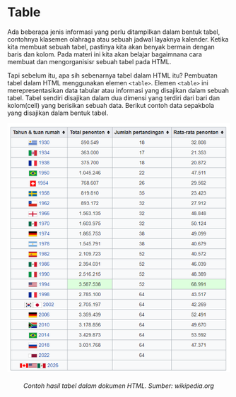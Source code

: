 # Table

 Ada beberapa jenis informasi yang perlu ditampilkan dalam bentuk tabel, contohnya klasemen olahraga atau sebuah jadwal layaknya kalender. Ketika kita membuat sebuah tabel, pastinya kita akan benyak bermain dengan baris dan kolom. Pada materi ini kita akan belajar bagaimnana cara membuat dan mengorganisisr sebuah tabel pada HTML.

 Tapi sebelum itu, apa sih sebenarnya tabel dalam HTML itu? Pembuatan tabel dalam HTML menggunakan elemen ```<table>```. Elemen ```<table>``` ini merepresentasikan data tabular atau informasi yang disajikan dalam sebuah tabel. Tabel sendiri disajikan dalam dua dimensi yang terdiri dari bari dan kolom(cell) yang berisikan sebuah data. Berikut contoh data sepakbola yang disajikan dalam bentuk tabel. 
<p align="center">
<img src="https://github.com/adyuta447/learn-html-css/blob/main/3.%20Pendalaman%20HTML/img/2022-04-04_15-15.png" alt="wikipedia" />
</p>
<h6 align="center">Contoh hasil tabel dalam dokumen HTML. Sumber: wikipedia.org</h6>
